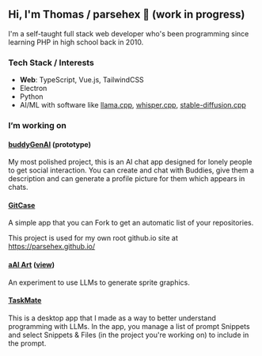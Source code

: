 ## Hi, I'm Thomas / parsehex 👋 (work in progress)

I'm a self-taught full stack web developer who's been programming since learning PHP in high school back in 2010.

### Tech Stack / Interests

- **Web**: TypeScript, Vue.js, TailwindCSS
- Electron
- Python
- AI/ML with software like [llama.cpp](https://github.com/ggml-org/llama.cpp), [whisper.cpp](https://github.com/ggerganov/whisper.cpp), [stable-diffusion.cpp](https://github.com/leejet/stable-diffusion.cpp)

### I’m working on

#### [buddyGenAI](https://github.com/parsehex/BuddyGenAI) (prototype)

My most polished project, this is an AI chat app designed for lonely people to get social interaction. You can create and chat with Buddies, give them a description and can generate a profile picture for them which appears in chats.

#### [GitCase](https://github.com/GitCase-app/GitCase)

A simple app that you can Fork to get an automatic list of your repositories.

This project is used for my own root github.io site at <https://parsehex.github.io/>

#### [aAI Art](https://github.com/parsehex/sprite-generator) ([view](https://parsehex.github.io/aAI-Art/))

An experiment to use LLMs to generate sprite graphics.

#### [TaskMate](https://github.com/parsehex/TaskMate)

This is a desktop app that I made as a way to better understand programming with LLMs. In the app, you manage a list of prompt Snippets and select Snippets & Files (in the project you're working on) to include in the prompt.

